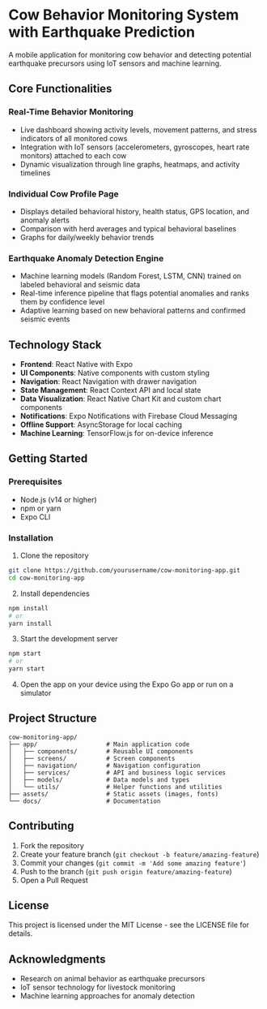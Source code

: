 # Cow Behavior Monitoring System with Earthquake Prediction

A mobile application for monitoring cow behavior and detecting potential earthquake precursors using IoT sensors and machine learning.

## Core Functionalities

### Real-Time Behavior Monitoring

- Live dashboard showing activity levels, movement patterns, and stress indicators of all monitored cows
- Integration with IoT sensors (accelerometers, gyroscopes, heart rate monitors) attached to each cow
- Dynamic visualization through line graphs, heatmaps, and activity timelines

### Individual Cow Profile Page

- Displays detailed behavioral history, health status, GPS location, and anomaly alerts
- Comparison with herd averages and typical behavioral baselines
- Graphs for daily/weekly behavior trends

### Earthquake Anomaly Detection Engine

- Machine learning models (Random Forest, LSTM, CNN) trained on labeled behavioral and seismic data
- Real-time inference pipeline that flags potential anomalies and ranks them by confidence level
- Adaptive learning based on new behavioral patterns and confirmed seismic events

## Technology Stack

- **Frontend**: React Native with Expo
- **UI Components**: Native components with custom styling
- **Navigation**: React Navigation with drawer navigation
- **State Management**: React Context API and local state
- **Data Visualization**: React Native Chart Kit and custom chart components
- **Notifications**: Expo Notifications with Firebase Cloud Messaging
- **Offline Support**: AsyncStorage for local caching
- **Machine Learning**: TensorFlow.js for on-device inference

## Getting Started

### Prerequisites

- Node.js (v14 or higher)
- npm or yarn
- Expo CLI

### Installation

1. Clone the repository

```bash
git clone https://github.com/yourusername/cow-monitoring-app.git
cd cow-monitoring-app
```

2. Install dependencies

```bash
npm install
# or
yarn install
```

3. Start the development server

```bash
npm start
# or
yarn start
```

4. Open the app on your device using the Expo Go app or run on a simulator

## Project Structure

```
cow-monitoring-app/
├── app/                   # Main application code
│   ├── components/        # Reusable UI components
│   ├── screens/           # Screen components
│   ├── navigation/        # Navigation configuration
│   ├── services/          # API and business logic services
│   ├── models/            # Data models and types
│   └── utils/             # Helper functions and utilities
├── assets/                # Static assets (images, fonts)
└── docs/                  # Documentation
```

## Contributing

1. Fork the repository
2. Create your feature branch (`git checkout -b feature/amazing-feature`)
3. Commit your changes (`git commit -m 'Add some amazing feature'`)
4. Push to the branch (`git push origin feature/amazing-feature`)
5. Open a Pull Request

## License

This project is licensed under the MIT License - see the LICENSE file for details.

## Acknowledgments

- Research on animal behavior as earthquake precursors
- IoT sensor technology for livestock monitoring
- Machine learning approaches for anomaly detection
